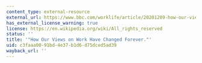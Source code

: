 ```yaml
---
content_type: external-resource
external_url: https://www.bbc.com/worklife/article/20201209-how-our-views-on-work-have-changed-forever
has_external_license_warning: true
license: https://en.wikipedia.org/wiki/All_rights_reserved
status: ''
title: '"How Our Views on Work Have Changed Forever."'
uid: c3faaa00-91bd-4e37-b1d6-d75dced5ad39
wayback_url: ''
---
```

